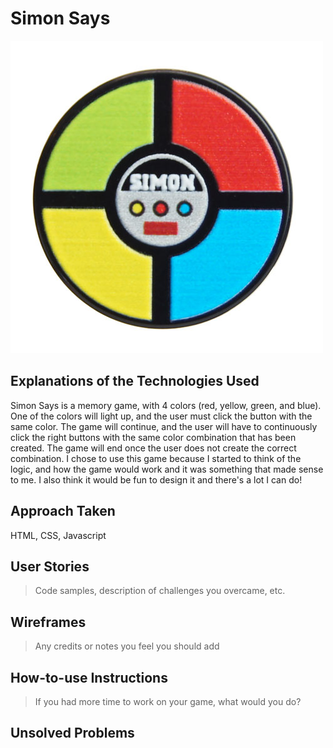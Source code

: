 # Simon Says

<img src= "./images/simon-says-a-classic-game-3.jpg">

## Explanations of the Technologies Used

Simon Says is a memory game, with 4 colors (red, yellow, green, and blue). One of the colors will light up, and the user must 
click the button with the same color. The game will continue, and the user will have to continuously click the right buttons with the 
same color combination that has been created. The game will end once the user does not create the correct combination. I chose to use this
game because I started to think of the logic, and how the game would work and it was something that made sense to me. I also think it would
be fun to design it and there's a lot I can do!

## Approach Taken

HTML, CSS, Javascript

## User Stories

> Code samples, description of challenges you overcame, etc.

## Wireframes

> Any credits or notes you feel you should add

## How-to-use Instructions

> If you had more time to work on your game, what would you do?

## Unsolved Problems
